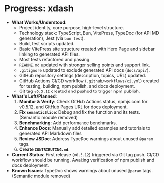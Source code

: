 <!-- Version: 0.6 | Last Updated: 2025-04-06 -->
# Progress: xdash

*   **What Works/Understood**:
    *   Project identity, core purpose, high-level structure.
    *   Technology stack: TypeScript, Bun, VitePress, TypeDoc (for API MD generation), Jest (via `bun test`).
    *   Build, test scripts updated.
    *   Basic VitePress site structure created with Hero Page and sidebar linking to generated API files.
    *   Most tests refactored and passing.
    *   `README.md` updated with stronger selling points and support link.
    *   `.gitignore` updated to exclude generated API docs (`docs/api/`).
    *   GitHub repository settings (description, topics, URL) updated.
    *   GitHub Actions CI/CD workflow (`.github/workflows/ci.yml`) created for testing, building, npm publish, and docs deployment.
    *   Git tag `v0.5.12` created and pushed to trigger npm publish.
*   **What's Left/Planned**:
    1.  **Monitor & Verify**: Check GitHub Actions status, npmjs.com for v0.5.12, and GitHub Pages URL for docs deployment.
    2.  **Fix `semanticSlice`**: Debug and fix the function and its tests. (Semantic module removed)
    3.  **Benchmarking**: Add performance benchmarks.
    4.  **Enhance Docs**: Manually add detailed examples and tutorials to generated API Markdown files.
    5.  **Review JSDoc**: Address TypeDoc warnings about unused `@param` tags.
    6.  **Create `CONTRIBUTING.md`**.
*   **Current Status**: First release (`v0.5.12`) triggered via Git tag push. CI/CD workflow should be running. Awaiting verification of npm publish and docs deployment.
*   **Known Issues**: TypeDoc shows warnings about unused `@param` tags. (Semantic module removed)